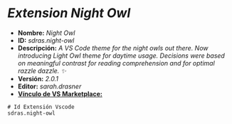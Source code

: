 <!-- Autor: Daniel Benjamin Perez Morales -->
<!-- GitHub: https://github.com/DanielBenjaminPerezMoralesDev13 -->
<!-- GitLab: https://gitlab.com/DanielBenjaminPerezMoralesDev13 -->
<!-- Correo electrónico: danielperezdev@proton.me -->

# ***Extension Night Owl***

- **Nombre:** *Night Owl*
- **ID:** *sdras.night-owl*
- **Descripción:** *A VS Code theme for the night owls out there. Now introducing Light Owl theme for daytime usage. Decisions were based on meaningful contrast for reading comprehension and for optimal razzle dazzle. ✨*
- **Versión:** *2.0.1*
- **Editor:** *sarah.drasner*
- **[Vínculo de VS Marketplace:](https://marketplace.visualstudio.com/items?itemName=sdras.night-owl "https://marketplace.visualstudio.com/items?itemName=sdras.night-owl")**

```plaintext
# Id Extensión Vscode
sdras.night-owl
```
